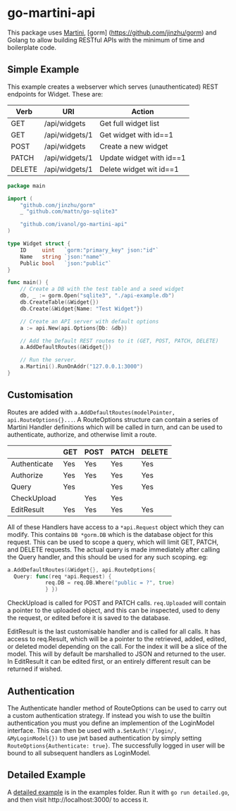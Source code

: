 # go-martini-api
This package uses [Martini](https://github.com/go-martini/martini),
[gorm] (https://github.com/jinzhu/gorm) and Golang to allow building RESTful
APIs with the minimum of time and boilerplate code.

## Simple Example
This example creates a webserver which serves (unauthenticated) REST
endpoints for Widget. These are:

| Verb    | URI            | Action                          |
|---------|----------------|-------
| GET     | /api/widgets   | Get full widget list
| GET     | /api/widgets/1 | Get widget with id==1
| POST    | /api/widgets   | Create a new widget
| PATCH   | /api/widgets/1 | Update widget with id==1
| DELETE  | /api/widgets/1 | Delete widget wit id==1

```go
package main

import (
	"github.com/jinzhu/gorm"
	_ "github.com/mattn/go-sqlite3"

	"github.com/ivanol/go-martini-api"
)

type Widget struct {
	ID     uint   `gorm:"primary_key" json:"id"`
	Name   string `json:"name"`
    Public bool   `json:"public"`
}

func main() {
	// Create a DB with the test table and a seed widget
	db, _ := gorm.Open("sqlite3", "./api-example.db")
	db.CreateTable(&Widget{})
	db.Create(&Widget{Name: "Test Widget"})

	// Create an API server with default options
	a := api.New(api.Options{Db: &db})

	// Add the Default REST routes to it (GET, POST, PATCH, DELETE)
	a.AddDefaultRoutes(&Widget{})

	// Run the server.
	a.Martini().RunOnAddr("127.0.0.1:3000")
}
```

## Customisation

Routes are added with `a.AddDefaultRoutes(modelPointer, api.RouteOptions{}...`. 
A RouteOptions structure can contain a series of Martini Handler definitions which
will be called in turn, and can be used to authenticate, authorize, and otherwise
limit a route.

|            |GET|POST|PATCH|DELETE|
|------------|---|----|-----|------|
|Authenticate|Yes|Yes |Yes  |Yes   |
|Authorize   |Yes|Yes |Yes  |Yes   |
|Query       |Yes|    |Yes  |Yes   |
|CheckUpload |   |Yes |Yes  |      |
|EditResult  |Yes|Yes |Yes  |Yes   |

All of these Handlers have access to a `*api.Request` object which they can
modify. This contains `DB *gorm.DB` which is the database object for this request.
This can be used to scope a query, which will limit GET, PATCH, and DELETE
requests. The actual query is made immediately after calling the Query handler, and
this should be used for any such scoping. eg:

```go
a.AddDefaultRoutes(&Widget{}, api.RouteOptions{
  Query: func(req *api.Request) {
            req.DB = req.DB.Where("public = ?", true)
            } })
```

CheckUpload is called for POST and PATCH calls. `req.Uploaded` will contain a pointer
to the uploaded object, and this can be inspected, used to deny the request, or edited
before it is saved to the database.

EditResult is the last customisable handler and is called for all
calls. It has access to req.Result, which will be a pointer to the
retrieved, added, edited, or deleted model depending on the call. For the
index it will be a slice of the model. This will by default be marshalled
to JSON and returned to the user. In EditResult it can be edited first,
or an entirely different result can be returned if wished.

## Authentication

The Authenticate handler method of RouteOptions can be used to carry
out a custom authentication strategy. If instead you wish to use the
builtin authentication you must you define an implemention of the
LoginModel interface. This can then be used with
`a.SetAuth('/login/, &MyLoginModel{})` to use jwt based authentication by simply setting
`RouteOptions{Authenticate: true}`.  The successfully logged in user
will be bound to all subsequent handlers as LoginModel.

## Detailed Example

A [detailed example](https://github.com/ivanol/go-martini-api/blob/master/examples/detailed.go)
is in the examples folder. Run it with `go run detailed.go`, and then visit
http://localhost:3000/ to access it.
